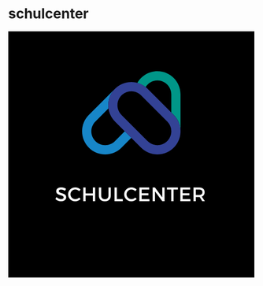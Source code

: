 # schulcenter
<img src="https://raw.githubusercontent.com/Mic-R/schulcenter/main/assets/Schulcenter.png"/> 
